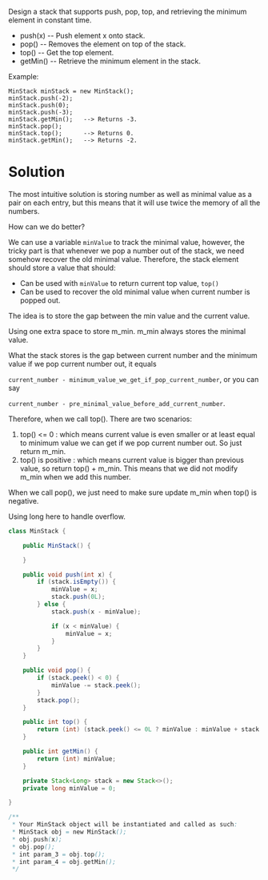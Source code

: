 Design a stack that supports push, pop, top, and retrieving the minimum element in constant time.

* push(x) -- Push element x onto stack.
* pop() -- Removes the element on top of the stack.
* top() -- Get the top element.
* getMin() -- Retrieve the minimum element in the stack.

Example:

```
MinStack minStack = new MinStack();
minStack.push(-2);
minStack.push(0);
minStack.push(-3);
minStack.getMin();   --> Returns -3.
minStack.pop();
minStack.top();      --> Returns 0.
minStack.getMin();   --> Returns -2.
```

# Solution

The most intuitive solution is storing number as well as minimal value as a pair on each entry, but this means that it will use twice the memory of all the numbers.

How can we do better?

We can use a variable `minValue` to track the minimal value, however, the tricky part is that whenever we pop a number out of the stack, we need somehow recover the old minimal value. Therefore, the stack element should store a value that should:

* Can be used with `minValue` to return current top value, `top()`
* Can be used to recover the old minimal value when current number is popped out.

The idea is to store the gap between the min value and the current value.

Using one extra space to store m_min. m_min always stores the minimal value.

What the stack stores is the gap between current number and the minimum value if we pop current number out, it equals 

```current_number - minimum_value_we_get_if_pop_current_number```, or you can say

```current_number - pre_minimal_value_before_add_current_number```.

Therefore, when we call top(). There are two scenarios:

1. top() <= 0 : which means current value is even smaller or at least equal to minimum value we can get if we pop current number out. So just return m_min.
2. top() is positive : which means current value is bigger than previous value, so return top() + m_min. This means that we did not modify m_min when we add this number.

When we call pop(), we just need to make sure update m_min when top() is negative.

Using long here to handle overflow.
  
```java
class MinStack {

    public MinStack() {

    }

    public void push(int x) {
        if (stack.isEmpty()) {
            minValue = x;
            stack.push(0L);
        } else {
            stack.push(x - minValue);

            if (x < minValue) {
                minValue = x;
            }
        }
    }

    public void pop() {
        if (stack.peek() < 0) {
            minValue -= stack.peek();
        }
        stack.pop();
    }

    public int top() {
        return (int) (stack.peek() <= 0L ? minValue : minValue + stack.peek());
    }

    public int getMin() {
        return (int) minValue;
    }

    private Stack<Long> stack = new Stack<>();
    private long minValue = 0;

}

/**
 * Your MinStack object will be instantiated and called as such:
 * MinStack obj = new MinStack();
 * obj.push(x);
 * obj.pop();
 * int param_3 = obj.top();
 * int param_4 = obj.getMin();
 */
```




